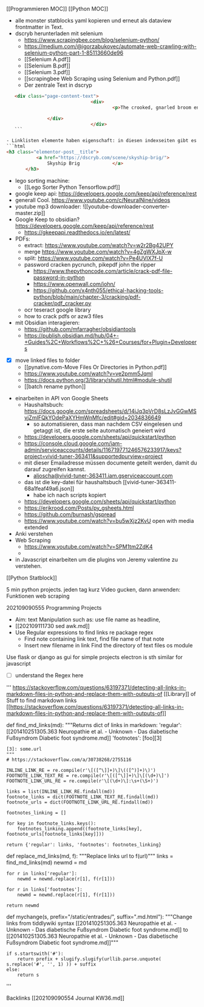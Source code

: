 [[Programmieren MOC]]
[[Python MOC]]

- alle monster statblocks yaml kopieren und erneut als dataview frontmatter in Text.
- dscryb herunterladen mit selenium
	- https://www.scrapingbee.com/blog/selenium-python/
	- https://medium.com/@igorzabukovec/automate-web-crawling-with-selenium-python-part-1-85113660de96
	- [[Selenium A.pdf]]
	- [[Selenium B.pdf]]
	- [[Selenium 3.pdf]]
	- [[scrapingbee Web Scraping using Selenium and Python.pdf]]
	- Der zentrale Text in dscryp
 ```html
	<div class="page-content-text">
				                <div>
										<p>The crooked, gnarled broom ends in a wild cluster of twigs, bundled with loops of rough-spun twine. The haft is smooth and polished, not from craftsmanship, but from wear and use. Despite its mundane appearance, as you lift it, it seems to do so on its own momentarily, levitating almost.</p>

                </div>
				                </div>
	```

- Linklisten elemente haben eigenschaft: in diesen indexseiten gibt es keinen coretext
```html
<h3 class="elementor-post__title">
			<a href="https://dscryb.com/scene/skyship-brig/">
				Skyship Brig			</a>
		</h3>
```

- lego sorting machine:
	- [[Lego Sorter Python Tensorflow.pdf]]
- google keep api: https://developers.google.com/keep/api/reference/rest
- generall Cool. https://www.youtube.com/c/NeuralNine/videos
- youtube mp3 downloader: ![[youtube-downloader-converter-master.zip]]
- Google Keep to obsidian? https://developers.google.com/keep/api/reference/rest
	- https://gkeepapi.readthedocs.io/en/latest/
- PDFs:
	- extract:  https://www.youtube.com/watch?v=w2r2Bg42UPY
	-  merge https://www.youtube.com/watch?v=4gZgWXJpX-w
	- split: https://www.youtube.com/watch?v=Pe4UVIX7f-U 
	- password cracken pycrunch, pikepdf john the ripper
		- https://www.thepythoncode.com/article/crack-pdf-file-password-in-python
		- https://www.openwall.com/john/
		- https://github.com/x4nth055/ethical-hacking-tools-python/blob/main/chapter-3/cracking/pdf-cracker/pdf_cracker.py
	- ocr teseract google library
	- how to crack pdfs or azw3 files
- mit Obsidian interagieren:
	- https://github.com/mfarragher/obsidiantools
	- https://publish.obsidian.md/hub/04+-+Guides%2C+Workflows%2C+%26+Courses/for+Plugin+Developers
- [x] move linked files to folder
	- [[pynative.com-Move Files Or Directories in Python.pdf]]
	- https://www.youtube.com/watch?v=ve2pmm5JqmI
	- https://docs.python.org/3/library/shutil.html#module-shutil
	- [[batch rename python]]
- einarbeiten in API von Google Sheets
	- Haushaltsbuch: https://docs.google.com/spreadsheets/d/14jJq3pVrD8sLzJvGGwMSvjZmIFQkYOdePaXYHmWnMfc/edit#gid=2034836649
		- so automatisieren, dass man nachdem CSV eingelesen und getaggt ist, die erste seite automatisch geneiert wird
	- https://developers.google.com/sheets/api/quickstart/python 
	- https://console.cloud.google.com/iam-admin/serviceaccounts/details/116719771246576233917/keys?project=vivid-tuner-363411&supportedpurview=project
	- mit dieser Emailadresse müssen documente geteilt werden, damit du darauf zugreifen kannst.
		- aljoscha@vivid-tuner-363411.iam.gserviceaccount.com
	- das ist die key-datei für haushaltsbuch [[vivid-tuner-363411-68a1feaf49a6.json]]	
		- habe ich nach scripts kopiert
	- https://developers.google.com/sheets/api/quickstart/python
	- https://erikrood.com/Posts/py_gsheets.html
	- https://github.com/burnash/gspread
	- https://www.youtube.com/watch?v=bu5wXjz2KvU open with media extended
- Anki verstehen
- Web Scraping
	- https://www.youtube.com/watch?v=SPM1tm2ZdK4
	-  
- in Javascript einarbeiten um die plugins von Jeremy valentine zu verstehen.



[[Python Statblock]]

5 min python projects. jeden tag kurz
Video gucken, dann anwenden:
Funktionen
web scraping





202109090555 Programming Projects

- Aim: text Manipulation such as: use file name as headline,
- [[202109111730 sed awk.md]]
- Use Regular expressions to find links re package regex
	- Find note containing link text, find file name of that note
	- Insert new filename in link
Find the directory of text files
os module

Use flask or django as gui for simple projects electron is sth similar for javascript

- [ ] understand the Regex here

'''
https://stackoverflow.com/questions/63197371/detecting-all-links-in-markdown-files-in-python-and-replace-them-with-outputs-of
[[Library]] of Stuff to find markdown links
[[https://stackoverflow.com/questions/63197371/detecting-all-links-in-markdown-files-in-python-and-replace-them-with-outputs-of]]

def find_md_links(md):
    """Returns dict of links in markdown:
    'regular': [[201410251305.363 Neuropathie et al. - Unknown - Das diabetische Fußsyndrom Diabetic foot syndrome.md]]
    'footnotes': [foo][3]
    
    [3]: some.url
    """
    # https://stackoverflow.com/a/30738268/2755116

    INLINE_LINK_RE = re.compile(r'\[([^\]]+)\]\(([^)]+)\)')
    FOOTNOTE_LINK_TEXT_RE = re.compile(r'\[([^\]]+)\]\[(\d+)\]')
    FOOTNOTE_LINK_URL_RE = re.compile(r'\[(\d+)\]:\s+(\S+)')

    links = list(INLINE_LINK_RE.findall(md))
    footnote_links = dict(FOOTNOTE_LINK_TEXT_RE.findall(md))
    footnote_urls = dict(FOOTNOTE_LINK_URL_RE.findall(md))

    footnotes_linking = []
        
    for key in footnote_links.keys():
        footnotes_linking.append((footnote_links[key], footnote_urls[footnote_links[key]]))

    return {'regular': links, 'footnotes': footnotes_linking}


def replace_md_links(md, f):
    """Replace links url to f(url)"""
      links = find_md_links(md)
      newmd = md

    for r in links['regular']:
        newmd = newmd.replace(r[1], f(r[1]))

    for r in links['footnotes']:
        newmd = newmd.replace(r[1], f(r[1]))
    
    return newmd

def mychange(s, prefix="/static/entrades/", suffix=".md.html"):
    """Change links from tiddlywiki syntax [[201410251305.363 Neuropathie et al. - Unknown - Das diabetische Fußsyndrom Diabetic foot syndrome.md]] to [[201410251305.363 Neuropathie et al. - Unknown - Das diabetische Fußsyndrom Diabetic foot syndrome.md]]"""
    
    if s.startswith('#'):
        return prefix + slugify.slugify(urllib.parse.unquote( s.replace('#', '', 1) )) + suffix
    else:
        return s
'''

Backlinks
[[202109090554 Journal KW36.md]]